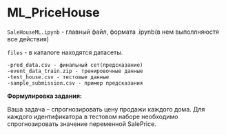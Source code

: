 # ML_PriceHouse



`SaleHouseML.ipynb` - главный файл, формата .ipynb(в нем выполлняюстя все действия)

`files` - в каталоге находятся датасеты.

    -pred_data.csv - финальный сет(предсказание)
    -event_data_train.zip - тренировочные данные
    -test_house.csv - тестовые данные
    -sample_submission.csv - пример предсказания 




<b>Формулировка задания:</b> 

Ваша задача – спрогнозировать цену продажи каждого дома. Для каждого идентификатора в тестовом наборе необходимо спрогнозировать значение переменной SalePrice.
